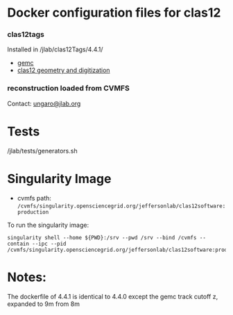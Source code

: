 # Docker configuration files for clas12



### clas12tags

Installed in /jlab/clas12Tags/4.4.1/

- [gemc](https://gemc.jlab.org/gemc/html/index.html)  
- [clas12 geometry and digitization](https://github.com/gemc/clas12Tags)


### reconstruction loaded from CVMFS

Contact: ungaro@jlab.org


# Tests

/jlab/tests/generators.sh

# Singularity Image

* cvmfs path: ```/cvmfs/singularity.opensciencegrid.org/jeffersonlab/clas12software:production```

To run the singularity image:

```
singularity shell --home ${PWD}:/srv --pwd /srv --bind /cvmfs --contain --ipc --pid /cvmfs/singularity.opensciencegrid.org/jeffersonlab/clas12software:production

```


# Notes:

The dockerfile of 4.4.1 is identical to 4.4.0 except the gemc track cutoff z, expanded to 9m from 8m 



